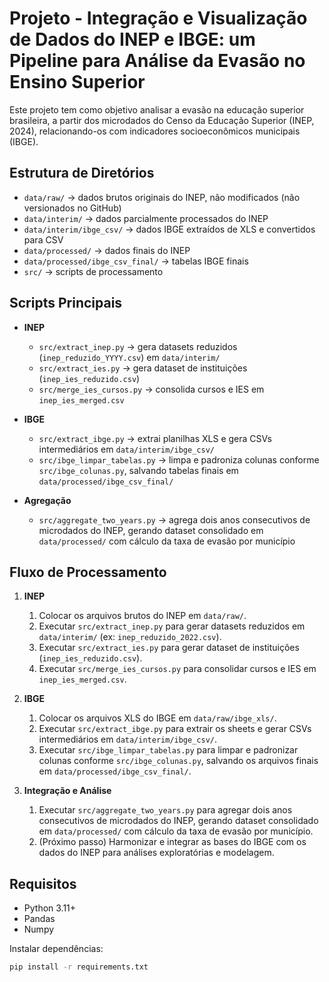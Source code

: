 # Projeto - Integração e Visualização de Dados do INEP e IBGE: um Pipeline para Análise da Evasão no Ensino Superior

Este projeto tem como objetivo analisar a evasão na educação superior brasileira, a partir dos microdados do Censo da Educação Superior (INEP, 2024), relacionando-os com indicadores socioeconômicos municipais (IBGE).

## Estrutura de Diretórios

- `data/raw/` → dados brutos originais do INEP, não modificados (não versionados no GitHub)
- `data/interim/` → dados parcialmente processados do INEP
- `data/interim/ibge_csv/` → dados IBGE extraídos de XLS e convertidos para CSV
- `data/processed/` → dados finais do INEP
- `data/processed/ibge_csv_final/` → tabelas IBGE finais
- `src/` → scripts de processamento

## Scripts Principais

- **INEP**
  - `src/extract_inep.py` → gera datasets reduzidos (`inep_reduzido_YYYY.csv`) em `data/interim/`
  - `src/extract_ies.py` → gera dataset de instituições (`inep_ies_reduzido.csv`)
  - `src/merge_ies_cursos.py` → consolida cursos e IES em `inep_ies_merged.csv`

- **IBGE**
  - `src/extract_ibge.py` → extrai planilhas XLS e gera CSVs intermediários em `data/interim/ibge_csv/`
  - `src/ibge_limpar_tabelas.py` → limpa e padroniza colunas conforme `src/ibge_colunas.py`, salvando tabelas finais em `data/processed/ibge_csv_final/`

- **Agregação**
  - `src/aggregate_two_years.py` → agrega dois anos consecutivos de microdados do INEP, gerando dataset consolidado em `data/processed/` com cálculo da taxa de evasão por município


## Fluxo de Processamento

1. **INEP**
   1. Colocar os arquivos brutos do INEP em `data/raw/`.
   2. Executar `src/extract_inep.py` para gerar datasets reduzidos em `data/interim/` (ex: `inep_reduzido_2022.csv`).
   3. Executar `src/extract_ies.py` para gerar dataset de instituições (`inep_ies_reduzido.csv`).
   4. Executar `src/merge_ies_cursos.py` para consolidar cursos e IES em `inep_ies_merged.csv`.

2. **IBGE**
   1. Colocar os arquivos XLS do IBGE em `data/raw/ibge_xls/`.
   2. Executar `src/extract_ibge.py` para extrair os sheets e gerar CSVs intermediários em `data/interim/ibge_csv/`.
   3. Executar `src/ibge_limpar_tabelas.py` para limpar e padronizar colunas conforme `src/ibge_colunas.py`, salvando os arquivos finais em `data/processed/ibge_csv_final/`.

3. **Integração e Análise**
   1. Executar `src/aggregate_two_years.py` para agregar dois anos consecutivos de microdados do INEP, gerando dataset consolidado em `data/processed/` com cálculo da taxa de evasão por município.
   2. (Próximo passo) Harmonizar e integrar as bases do IBGE com os dados do INEP para análises exploratórias e modelagem.

## Requisitos

- Python 3.11+
- Pandas
- Numpy

Instalar dependências:

```bash
pip install -r requirements.txt

